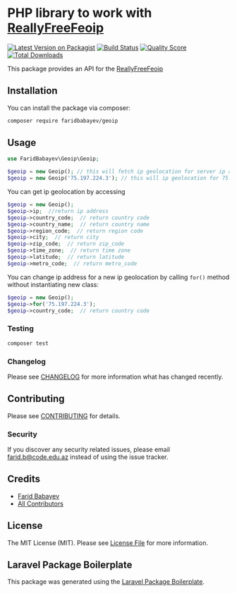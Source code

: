 # PHP library to work with [ReallyFreeFeoip](https://reallyfreegeoip.org/)

[![Latest Version on Packagist](https://img.shields.io/packagist/v/faridbabayev/geoip.svg?style=flat-square)](https://packagist.org/packages/faridbabayev/geoip)
[![Build Status](https://img.shields.io/travis/faridbabayev/geoip/master.svg?style=flat-square)](https://travis-ci.org/faridbabayev/geoip)
[![Quality Score](https://img.shields.io/scrutinizer/g/faridbabayev/geoip.svg?style=flat-square)](https://scrutinizer-ci.com/g/faridbabayev/geoip)
[![Total Downloads](https://img.shields.io/packagist/dt/faridbabayev/geoip.svg?style=flat-square)](https://packagist.org/packages/faridbabayev/geoip)

This package provides an API for the [ReallyFreeFeoip](https://reallyfreegeoip.org/)

## Installation

You can install the package via composer:

```bash
composer require faridbabayev/geoip
```

## Usage

``` php
use FaridBabayev\Geoip\Geoip;

$geoip = new Geoip(); // this will fetch ip geolocation for server ip address
$geoip = new Geoip('75.197.224.3'); // this will ip geolocation for 75.197.224.3
```

You can get ip geolocation by accessing
```php
$geoip = new Geoip();
$geoip->ip;  //return ip address
$geoip->country_code;  // return country code
$geoip->country_name;  // return country name
$geoip->region_code;  // return region code
$geoip->city;  // return city
$geoip->zip_code;  // return zip_code
$geoip->time_zone;  // return time zone
$geoip->latitude;  // return latitude 
$geoip->metro_code;  // return metro_code  
```
You can change ip address for a new ip geolocation by calling ```for()``` method without instantiating new class:
```php
$geoip = new Geoip();
$geoip->for('75.197.224.3');
$geoip->country_code;  // return country code
```

### Testing

``` bash
composer test
```

### Changelog

Please see [CHANGELOG](CHANGELOG.md) for more information what has changed recently.

## Contributing

Please see [CONTRIBUTING](CONTRIBUTING.md) for details.

### Security

If you discover any security related issues, please email farid.b@code.edu.az instead of using the issue tracker.

## Credits

- [Farid Babayev](https://github.com/Faridbabayev001)
- [All Contributors](../../contributors)

## License

The MIT License (MIT). Please see [License File](LICENSE.md) for more information.

## Laravel Package Boilerplate

This package was generated using the [Laravel Package Boilerplate](https://laravelpackageboilerplate.com).
